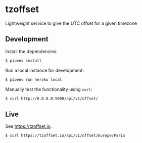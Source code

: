 # tzoffset

Lightweight service to give the UTC offset for a given timezone

## Development

Install the dependencies:

```bash
$ pipenv install
```

Run a local instance for development:

```bash
$ pipenv run heroku local
```

Manually test the functionality using `curl`:

```bash
$ curl http://0.0.0.0:5000/api/v1/offset/
```

## Live

See https://tzoffset.io.

```bash
$ curl https://tzoffset.io/api/v1/offset/Europe/Paris
```
